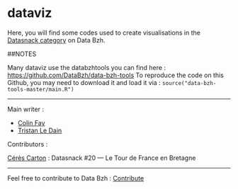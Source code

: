 # dataviz

Here, you will find some codes used to create visualisations in the [Datasnack category](http://data-bzh.fr/category/dataviz/datasnack) on Data Bzh.

##NOTES 

Many dataviz use the databzhtools you can find here : https://github.com/DataBzh/data-bzh-tools
To reproduce the code on this Github, you may need to download it and load it via : `source("data-bzh-tools-master/main.R")` 
*** 

Main writer : 

+ [Colin Fay](https://github.com/ColinFay)
+ [Tristan Le Dain](https://github.com/tristanledain)

Contributors : 

[Cérès Carton](https://github.com/ceresc) : 
Datasnack #20 — Le Tour de France en Bretagne

*** 

Feel free to contribute to Data Bzh : [Contribute](http://data-bzh.fr/contribuez-data-bzh/)
